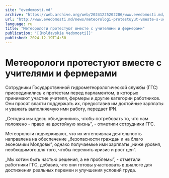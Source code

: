```yaml
---
site: "evedomosti.md"
archive: "https://web.archive.org/web/20241225202206/www.evedomosti.md/news/meteorologi-protestuyut-vmeste-s-uchitelyami-i-fermerami"
url: "http://www.evedomosti.md/news/meteorologi-protestuyut-vmeste-s-uchitelyami-i-fermerami"
language: ru
title: "Метеорологи протестуют вместе с учителями и фермерами"
publication: '[[Moldavskie Vedomosti]]'
published: 2024-12-19T14:50
---
```


# Метеорологи протестуют вместе с учителями и фермерами

Сотрудники Государственной гидрометеорологической службы (ГГС) присоединились к протестам перед парламентом, в которых принимают участие учителя, фермеры и другие категории работников. Они просят власти поддержать их, предоставив им достойные зарплаты и уважать выполняемую ими работу, передает IPN.

„Сегодня мы здесь объединились, чтобы потребовать то, что нам положено - право на достойную жизнь”, - отметили сотрудники ГГС.

Метеорологи подчеркивают, что их интенсивная деятельность направлена на обеспечение „безопасности граждан и на благо экономики Молдовы”, однако получаемые ими зарплаты „ниже уровня, необходимого для того, чтобы пережить кризис и рост цен”.

„Мы хотим быть частью решения, а не проблемы”, - отметили работники ГГС, добавив, что они готовы участвовать в диалоге для достижения реальных перемен и улучшения условий труда.